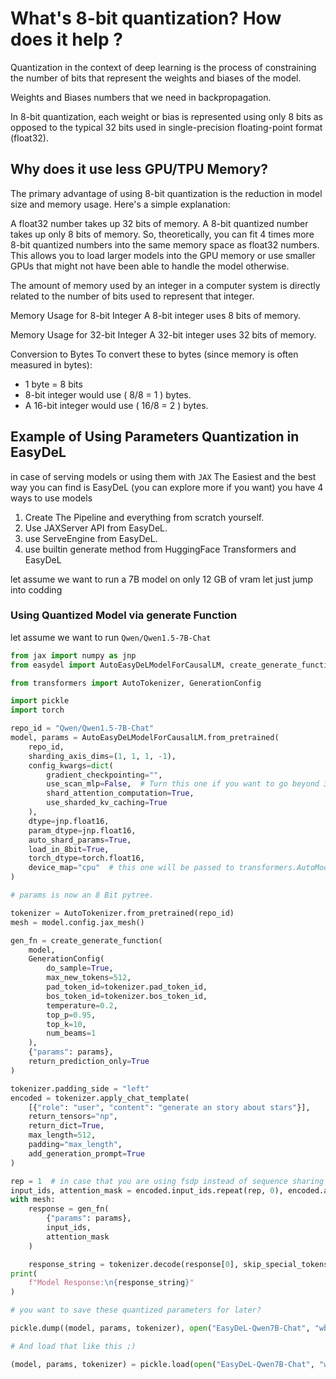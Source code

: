 # What's 8-bit quantization? How does it help ?

Quantization in the context of deep learning is the process of constraining the number of bits that represent the
weights and biases of the model.

Weights and Biases numbers that we need in backpropagation.

In 8-bit quantization, each weight or bias is represented using only 8 bits as opposed to the typical 32 bits used in
single-precision floating-point format (float32).

## Why does it use less GPU/TPU Memory?

The primary advantage of using 8-bit quantization is the reduction in model size and memory usage. Here's a simple
explanation:

A float32 number takes up 32 bits of memory.
A 8-bit quantized number takes up only 8 bits of memory.
So, theoretically, you can fit 4 times more 8-bit quantized numbers into the same memory space as float32 numbers. This
allows you to load larger models into the GPU memory or use smaller GPUs that might not have been able to handle the
model otherwise.

The amount of memory used by an integer in a computer system is directly related to the number of bits used to represent
that integer.

Memory Usage for 8-bit Integer
A 8-bit integer uses 8 bits of memory.

Memory Usage for 32-bit Integer
A 32-bit integer uses 32 bits of memory.

Conversion to Bytes
To convert these to bytes (since memory is often measured in bytes):

- 1 byte = 8 bits
- 8-bit integer would use ( 8/8 = 1 ) bytes.
- A 16-bit integer would use ( 16/8 = 2 ) bytes.

## Example of Using Parameters Quantization in EasyDeL

in case of serving models or using them with `JAX` The Easiest and the best way you can find
is EasyDeL (you can explore more if you want) you have 4 ways to use models

1. Create The Pipeline and everything from scratch yourself.
2. Use JAXServer API from EasyDeL.
3. use ServeEngine from EasyDeL.
4. use builtin generate method from HuggingFace Transformers and EasyDeL

let assume we want to run a 7B model on only 12 GB of vram let just jump into codding

### Using Quantized Model via generate Function

let assume we want to run `Qwen/Qwen1.5-7B-Chat`

```python
from jax import numpy as jnp
from easydel import AutoEasyDeLModelForCausalLM, create_generate_function

from transformers import AutoTokenizer, GenerationConfig

import pickle
import torch

repo_id = "Qwen/Qwen1.5-7B-Chat"
model, params = AutoEasyDeLModelForCausalLM.from_pretrained(
    repo_id,
    sharding_axis_dims=(1, 1, 1, -1),
    config_kwargs=dict(
        gradient_checkpointing="",
        use_scan_mlp=False,  # Turn this one if you want to go beyond 32K sequence length.
        shard_attention_computation=True,
        use_sharded_kv_caching=True
    ),
    dtype=jnp.float16,
    param_dtype=jnp.float16,
    auto_shard_params=True,
    load_in_8bit=True,
    torch_dtype=torch.float16,
    device_map="cpu"  # this one will be passed to transformers.AutoModelForCausalLM
)

# params is now an 8 Bit pytree.

tokenizer = AutoTokenizer.from_pretrained(repo_id)
mesh = model.config.jax_mesh()

gen_fn = create_generate_function(
    model,
    GenerationConfig(
        do_sample=True,
        max_new_tokens=512,
        pad_token_id=tokenizer.pad_token_id,
        bos_token_id=tokenizer.bos_token_id,
        temperature=0.2,
        top_p=0.95,
        top_k=10,
        num_beams=1
    ),
    {"params": params},
    return_prediction_only=True
)

tokenizer.padding_side = "left"
encoded = tokenizer.apply_chat_template(
    [{"role": "user", "content": "generate an story about stars"}],
    return_tensors="np",
    return_dict=True,
    max_length=512,
    padding="max_length",
    add_generation_prompt=True
)

rep = 1  # in case that you are using fsdp instead of sequence sharing change this to your fsdp mesh shape 
input_ids, attention_mask = encoded.input_ids.repeat(rep, 0), encoded.attention_mask.repeat(rep, 0)
with mesh:
    response = gen_fn(
        {"params": params},
        input_ids,
        attention_mask
    )

    response_string = tokenizer.decode(response[0], skip_special_tokens=True)
print(
    f"Model Response:\n{response_string}"
)

# you want to save these quantized parameters for later?

pickle.dump((model, params, tokenizer), open("EasyDeL-Qwen7B-Chat", "wb"))

# And load that like this ;)

(model, params, tokenizer) = pickle.load(open("EasyDeL-Qwen7B-Chat", "wb"))

```

